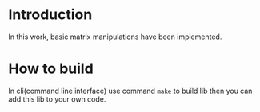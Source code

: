 # Introduction

In this work, basic matrix manipulations have been implemented.

# How to build

In cli(command line interface) use command `make` to build lib then you can add this lib to your own code.